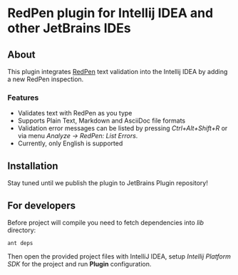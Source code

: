 # RedPen plugin for Intellij IDEA and other JetBrains IDEs

## About

This plugin integrates [RedPen](http://redpen.cc) text validation into the Intellij IDEA by adding a new RedPen inspection.

### Features

* Validates text with RedPen as you type
* Supports Plain Text, Markdown and AsciiDoc file formats
* Validation error messages can be listed by pressing *Ctrl+Alt+Shift+R* or via menu *Analyze -> RedPen: List Errors*.
* Currently, only English is supported

## Installation

Stay tuned until we publish the plugin to JetBrains Plugin repository!

## For developers

Before project will compile you need to fetch dependencies into *lib* directory:

  ```ant deps```
  
Then open the provided project files with IntelliJ IDEA, setup *Intellij Platform SDK* for the project and run **Plugin** configuration.
